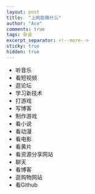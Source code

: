 ```yaml
---
layout: post
title:  "上网能做什么"
author: "Ace"
comments: true
tags: 杂谈
excerpt_separator: <!--more-->
sticky: true
hidden: true
---
```


+ 听音乐
+ 看短视频
+ 逛论坛
+ 学习新技术
+ 打游戏
+ 写博客
+ 制作游戏
+ 看小说
+ 看动漫
+ 看电影
+ 看黄片
+ 看资源分享网站
+ 聊天
+ 看博客
+ 逛购物网站
+ 看Github
